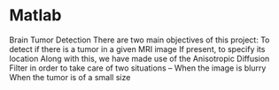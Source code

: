 # Matlab
Brain Tumor Detection
There are two main objectives of this project:
  To detect if there is a tumor in a given MRI image
  If present, to specify its location
Along with this, we have made use of the Anisotropic Diffusion Filter in order to take care of two situations –
  When the image is blurry
  When the tumor is of a small size
